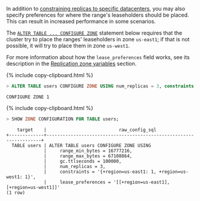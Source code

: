 In addition to [constraining replicas to specific datacenters](configure-replication-zones.html#per-replica-constraints-to-specific-datacenters), you may also specify preferences for where the range's leaseholders should be placed.  This can result in increased performance in some scenarios.

The [`ALTER TABLE ... CONFIGURE ZONE`](configure-zone.html) statement below requires that the cluster try to place the ranges' leaseholders in zone `us-east1`; if that is not possible, it will try to place them in zone `us-west1`.

For more information about how the `lease_preferences` field works, see its description in the [Replication zone variables](configure-replication-zones.html#replication-zone-variables) section.

{%  include copy-clipboard.html %}
~~~ sql
> ALTER TABLE users CONFIGURE ZONE USING num_replicas = 3, constraints = '{"+region=us-east1": 1, "+region=us-west1": 1}', lease_preferences = '[[+region=us-east1], [+region=us-west1]]';
~~~

~~~
CONFIGURE ZONE 1
~~~

{%  include copy-clipboard.html %}
~~~ sql
> SHOW ZONE CONFIGURATION FOR TABLE users;
~~~

~~~
    target    |                           raw_config_sql
+-------------+--------------------------------------------------------------------+
  TABLE users | ALTER TABLE users CONFIGURE ZONE USING
              |     range_min_bytes = 16777216,
              |     range_max_bytes = 67108864,
              |     gc.ttlseconds = 100000,
              |     num_replicas = 3,
              |     constraints = '{+region=us-east1: 1, +region=us-west1: 1}',
              |     lease_preferences = '[[+region=us-east1], [+region=us-west1]]'
(1 row)
~~~
